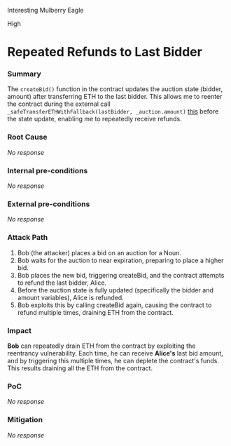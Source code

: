 Interesting Mulberry Eagle

High

# Repeated Refunds to Last Bidder

### Summary

The `createBid()` function in the contract updates the auction state (bidder, amount) after transferring ETH to the last bidder. This allows me to reenter the contract during the external call `_safeTransferETHWithFallback(lastBidder, _auction.amount)` [this](https://github.com/sherlock-audit/2024-11-nounsdao/blob/main/nouns-monorepo/packages/nouns-contracts/contracts/NounsAuctionHouseV3.sol#L181) before the state update, enabling me to repeatedly receive refunds.


### Root Cause

_No response_

### Internal pre-conditions

_No response_

### External pre-conditions

_No response_

### Attack Path

1. Bob (the attacker) places a bid on an auction for a Noun.
2. Bob waits for the auction to near expiration, preparing to place a higher bid.
3. Bob places the new bid, triggering createBid, and the contract attempts to refund the last bidder, Alice.
4. Before the auction state is fully updated (specifically the bidder and amount variables), Alice is refunded.
5. Bob exploits this by calling createBid again, causing the contract to refund multiple times, draining ETH from the contract.


### Impact

**Bob** can repeatedly drain ETH from the contract by exploiting the reentrancy vulnerability. Each time, he can receive **Alice's** last bid amount, and by triggering this multiple times, he can deplete the contract's funds. This results draining all the ETH from the contract.

### PoC

_No response_

### Mitigation

_No response_